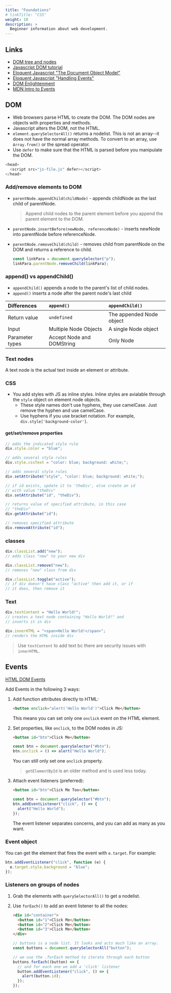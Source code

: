 ```yaml
---
title: "Foundations"
# linkTitle: "CSS"
weight: 10
description: >
  Beginner information about web development.
---
```


## Links

- [DOM tree and nodes](https://www.digitalocean.com/community/tutorials/understanding-the-dom-tree-and-nodes#html-terminology)
- [Javascript DOM tutorial](https://www.javascripttutorial.net/javascript-dom/)
- [Eloquent Javascript "The Document Object Model"](https://eloquentjavascript.net/14_dom.html)
- [Eloquent Javascript "Handling Events"](https://eloquentjavascript.net/15_event.html)
- [DOM Enlightenment](https://domenlightenment.com/)
- [MDN Intro to Events](https://developer.mozilla.org/en-US/docs/Learn/JavaScript/Building_blocks/Events)



## DOM

- Web browsers parse HTML to create the DOM. The DOM nodes are objects with properties and methods.
- Javascript alters the DOM, not the HTML.
- `element.querySelectorAll()` returns a nodelist. This is not an array--it does not have the normal array methods. To convert to an array, use `Array.from()` or the spread operator.
- Use `defer` to make sure that the HTML is parsed before you manipulate the DOM.

```js
<head>
  <script src="js-file.js" defer></script>
</head>
```

### Add/remove elements to DOM

- `parentNode.appendChild(childNode)` - appends childNode as the last child of parentNode.
  > Append child nodes to the parent element before you append the parent element to the DOM.
- `parentNode.insertBefore(newNode, referenceNode)` - inserts newNode into parentNode before referenceNode.

- `parentNode.removeChild(child)` - removes child from parentNode on the DOM and returns a reference to child.

  ```js
  const linkPara = document.querySelector("p");
  linkPara.parentNode.removeChild(linkPara);
  ```

### append() vs appendChild()

- `appendChild()` appends a node to the parent's list of child nodes.
- `append()` inserts a node after the parent node's last child

| Differences     | `append()`                | `appendChild()`          |
| :-------------- | :------------------------ | :----------------------- |
| Return value    | `undefined`               | The appended Node object |
| Input           | Multiple Node Objects     | A single Node object     |
| Parameter types | Accept Node and DOMString | Only Node                |

### Text nodes

A text node is the actual text inside an element or attribute.

### CSS

- You add styles with JS as inline styles. Inline styles are avialable through the `style` object on element node objects.
  - These style names don't use hyphens, they use camelCase. Just remove the hyphen and use camelCase.
  - Use hyphens if you use bracket notation. For example, `div.style['background-color']`.

#### get/set/remove properties

```js
// adds the indicated style rule
div.style.color = "blue";

// adds several style rules
div.style.cssText = "color: blue; background: white;";

// adds several style rules
div.setAttribute("style", "color: blue; background: white;");

// if id exists, update it to 'theDiv', else create an id
// with value "theDiv"
div.setAttribute("id", "theDiv");

// returns value of specified attribute, in this case
// "theDiv"
div.getAttribute("id");

// removes specified attribute
div.removeAttribute("id");
```

### classes

```js
div.classList.add("new");
// adds class "new" to your new div

div.classList.remove("new");
// removes "new" class from div

div.classList.toggle("active");
// if div doesn't have class "active" then add it, or if
// it does, then remove it
```

### Text

```js
div.textContent = "Hello World!";
// creates a text node containing "Hello World!" and
// inserts it in div

div.innerHTML = "<span>Hello World!</span>";
// renders the HTML inside div
```

> Use `textContent` to add text bc there are security issues with `innerHTML`.

## Events

[HTML DOM Events](https://www.w3schools.com/jsref/dom_obj_event.asp)

Add Events in the following 3 ways:

1. Add function attributes directly to HTML:
   ```html
   <button onclick="alert('Hello World')">Click Me</button>
   ```
   This means you can set only one `onclick` event on the HTML element.
2. Set properties, like `onclick`, to the DOM nodes in JS:

   ```html
   <button id="btn">Click Me</button>
   ```

   ```js
   const btn = document.querySelector("#btn");
   btn.onclick = () => alert("Hello World");
   ```

   You can still only set one `onclick` property.

   > `getElementById` is an older method and is used less today.

3. Attach event listeners (preferred):

   ```html
   <button id="btn">Click Me Too</button>
   ```

   ```js
   const btn = document.querySelector("#btn");
   btn.addEventListener("click", () => {
     alert("Hello World");
   });
   ```

   The event listener separates concerns, and you can add as many as you want.

### Event object

You can get the element that fires the event with `e.target`. For example:

```js
btn.addEventListener("click", function (e) {
  e.target.style.background = "blue";
});
```

### Listeners on groups of nodes

1. Grab the elements with `querySelectorAll()` to get a nodelist.
2. Use `forEach()` to add an event listener to all the nodes:

   ```html
   <div id="container">
     <button id="1">Click Me</button>
     <button id="2">Click Me</button>
     <button id="3">Click Me</button>
   </div>
   ```

   ```js
   // buttons is a node list. It looks and acts much like an array.
   const buttons = document.querySelectorAll("button");

   // we use the .forEach method to iterate through each button
   buttons.forEach((button) => {
     // and for each one we add a 'click' listener
     button.addEventListener("click", () => {
       alert(button.id);
     });
   });
   ```